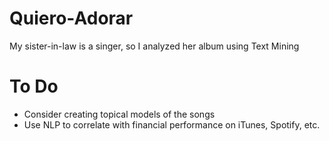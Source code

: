 # Quiero-Adorar
My sister-in-law is a singer, so I analyzed her album using Text Mining

# To Do

* Consider creating topical models of the songs
* Use NLP to correlate with financial performance on iTunes, Spotify, etc.
